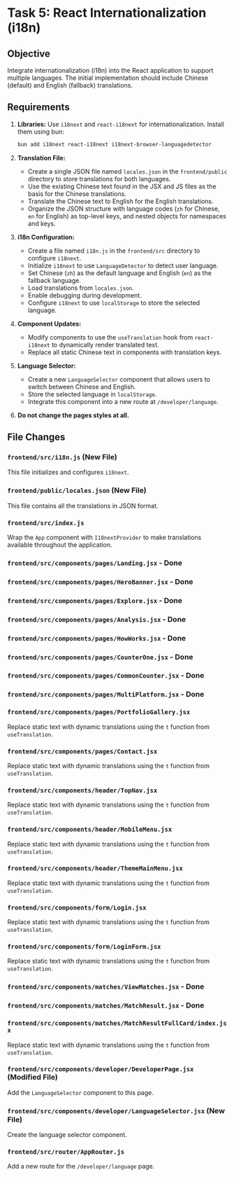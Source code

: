 # Task 5: React Internationalization (i18n)

## Objective

Integrate internationalization (i18n) into the React application to support multiple languages. The initial implementation should include Chinese (default) and English (fallback) translations.

## Requirements

1. **Libraries:** Use `i18next` and `react-i18next` for internationalization. Install them using bun:

    ```bash
    bun add i18next react-i18next i18next-browser-languagedetector
    ```

2. **Translation File:**

    *   Create a single JSON file named `locales.json` in the `frontend/public` directory to store translations for both languages.
    *   Use the existing Chinese text found in the JSX and JS files as the basis for the Chinese translations.
    *   Translate the Chinese text to English for the English translations.
    *   Organize the JSON structure with language codes (`zh` for Chinese, `en` for English) as top-level keys, and nested objects for namespaces and keys.

3. **i18n Configuration:**

    *   Create a file named `i18n.js` in the `frontend/src` directory to configure `i18next`.
    *   Initialize `i18next` to use `LanguageDetector` to detect user language.
    *   Set Chinese (`zh`) as the default language and English (`en`) as the fallback language.
    *   Load translations from `locales.json`.
    *   Enable debugging during development.
    *   Configure `i18next` to use `localStorage` to store the selected language.

4. **Component Updates:**

    *   Modify components to use the `useTranslation` hook from `react-i18next` to dynamically render translated text.
    *   Replace all static Chinese text in components with translation keys.

5. **Language Selector:**

    *   Create a new `LanguageSelector` component that allows users to switch between Chinese and English.
    *   Store the selected language in `localStorage`.
    *   Integrate this component into a new route at `/developer/language`.

6. **Do not change the pages styles at all.**

## File Changes

### `frontend/src/i18n.js` (New File)

This file initializes and configures `i18next`.

### `frontend/public/locales.json` (New File)

This file contains all the translations in JSON format.

### `frontend/src/index.js`

Wrap the `App` component with `I18nextProvider` to make translations available throughout the application.

### `frontend/src/components/pages/Landing.jsx` - Done

### `frontend/src/components/pages/HeroBanner.jsx` - Done

### `frontend/src/components/pages/Explore.jsx` - Done

### `frontend/src/components/pages/Analysis.jsx` - Done

### `frontend/src/components/pages/HowWorks.jsx` - Done

### `frontend/src/components/pages/CounterOne.jsx` - Done

### `frontend/src/components/pages/CommonCounter.jsx` - Done

### `frontend/src/components/pages/MultiPlatform.jsx` - Done

### `frontend/src/components/pages/PortfolioGallery.jsx`

Replace static text with dynamic translations using the `t` function from `useTranslation`.

### `frontend/src/components/pages/Contact.jsx`

Replace static text with dynamic translations using the `t` function from `useTranslation`.

### `frontend/src/components/header/TopNav.jsx`

Replace static text with dynamic translations using the `t` function from `useTranslation`.

### `frontend/src/components/header/MobileMenu.jsx`

Replace static text with dynamic translations using the `t` function from `useTranslation`.

### `frontend/src/components/header/ThemeMainMenu.jsx`

Replace static text with dynamic translations using the `t` function from `useTranslation`.

### `frontend/src/components/form/Login.jsx`

Replace static text with dynamic translations using the `t` function from `useTranslation`.

### `frontend/src/components/form/LoginForm.jsx`

Replace static text with dynamic translations using the `t` function from `useTranslation`.

### `frontend/src/components/matches/ViewMatches.jsx` - Done

### `frontend/src/components/matches/MatchResult.jsx` - Done

### `frontend/src/components/matches/MatchResultFullCard/index.jsx`

Replace static text with dynamic translations using the `t` function from `useTranslation`.

### `frontend/src/components/developer/DeveloperPage.jsx` (Modified File)

Add the `LanguageSelector` component to this page.

### `frontend/src/components/developer/LanguageSelector.jsx` (New File)

Create the language selector component.

### `frontend/src/router/AppRouter.js`

Add a new route for the `/developer/language` page.
